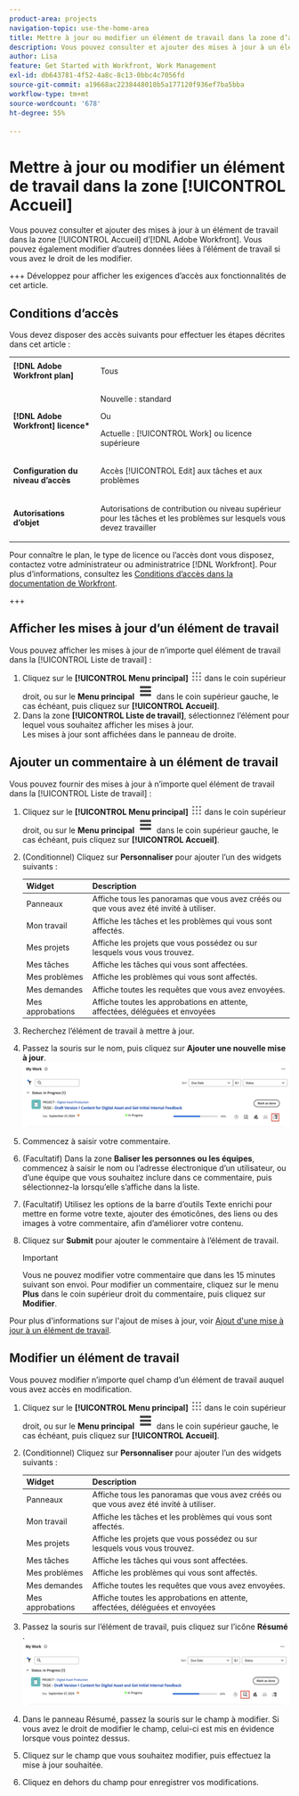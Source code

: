 ```yaml
---
product-area: projects
navigation-topic: use-the-home-area
title: Mettre à jour ou modifier un élément de travail dans la zone d’accueil
description: Vous pouvez consulter et ajouter des mises à jour à un élément de travail dans la zone [!UICONTROL Accueil] d’Adobe Workfront. Vous pouvez également modifier d’autres données liées à l’élément de travail si vous avez le droit de les modifier.
author: Lisa
feature: Get Started with Workfront, Work Management
exl-id: db643781-4f52-4a8c-8c13-0bbc4c7056fd
source-git-commit: a19668ac2238448010b5a177120f936ef7ba5bba
workflow-type: tm+mt
source-wordcount: '678'
ht-degree: 55%

---
```


# Mettre à jour ou modifier un élément de travail dans la zone [!UICONTROL Accueil]

<!--Audited: April 2024-->

Vous pouvez consulter et ajouter des mises à jour à un élément de travail dans la zone [!UICONTROL Accueil] d’[!DNL Adobe Workfront]. Vous pouvez également modifier d’autres données liées à l’élément de travail si vous avez le droit de les modifier.

+++ Développez pour afficher les exigences d’accès aux fonctionnalités de cet article.

## Conditions d’accès

Vous devez disposer des accès suivants pour effectuer les étapes décrites dans cet article :

<table style="table-layout:auto"> 
 <col> 
 </col> 
 <col> 
 </col> 
 <tbody> 
  <tr> 
   <td role="rowheader"><strong>[!DNL Adobe Workfront plan]</strong></td> 
   <td> <p>Tous</p> </td> 
  </tr> 
  <tr> 
   <td role="rowheader"><strong>[!DNL Adobe Workfront] licence*</strong></td> 
   <td> <p>Nouvelle : standard</p>
   Ou

<p>Actuelle : [!UICONTROL Work] ou licence supérieure</p> </td> 
  </tr> 
  <tr> 
   <td role="rowheader"><strong>Configuration du niveau d’accès</strong></td> 
   <td> <p>Accès [!UICONTROL Edit] aux tâches et aux problèmes</p> </td> 
  </tr> 
  <tr> 
   <td role="rowheader"><strong>Autorisations d’objet</strong></td> 
   <td> <p>Autorisations de contribution ou niveau supérieur pour les tâches et les problèmes sur lesquels vous devez travailler</p> </td> 
  </tr> 
 </tbody> 
</table>

Pour connaître le plan, le type de licence ou l’accès dont vous disposez, contactez votre administrateur ou administratrice [!DNL Workfront]. Pour plus d’informations, consultez les [Conditions d’accès dans la documentation de Workfront](/help/quicksilver/administration-and-setup/add-users/access-levels-and-object-permissions/access-level-requirements-in-documentation.md).

+++

## Afficher les mises à jour d’un élément de travail

Vous pouvez afficher les mises à jour de n’importe quel élément de travail dans la [!UICONTROL Liste de travail] :

1. Cliquez sur le **[!UICONTROL Menu principal]** ![](assets/main-menu-icon.png) dans le coin supérieur droit, ou sur le **Menu principal** ![](assets/lines-main-menu.png) dans le coin supérieur gauche, le cas échéant, puis cliquez sur **[!UICONTROL Accueil]**.
1. Dans la zone **[!UICONTROL Liste de travail]**, sélectionnez l’élément pour lequel vous souhaitez afficher les mises à jour.\
   Les mises à jour sont affichées dans le panneau de droite.



## Ajouter un commentaire à un élément de travail

Vous pouvez fournir des mises à jour à n’importe quel élément de travail dans la [!UICONTROL Liste de travail] :

1. Cliquez sur le **[!UICONTROL Menu principal]** ![](assets/main-menu-icon.png) dans le coin supérieur droit, ou sur le **Menu principal** ![](assets/lines-main-menu.png) dans le coin supérieur gauche, le cas échéant, puis cliquez sur **[!UICONTROL Accueil]**.
1. (Conditionnel) Cliquez sur **Personnaliser** pour ajouter l’un des widgets suivants :

   | Widget | Description |
   |--------------|---------------------------------------------------------------------------------------------------|
   | Panneaux | Affiche tous les panoramas que vous avez créés ou que vous avez été invité à utiliser. |
   | Mon travail | Affiche les tâches et les problèmes qui vous sont affectés. |
   | Mes projets | Affiche les projets que vous possédez ou sur lesquels vous vous trouvez. |
   | Mes tâches | Affiche les tâches qui vous sont affectées. |
   | Mes problèmes | Affiche les problèmes qui vous sont affectés. |
   | Mes demandes | Affiche toutes les requêtes que vous avez envoyées. |
   | Mes approbations | Affiche toutes les approbations en attente, affectées, déléguées et envoyées |

1. Recherchez l’élément de travail à mettre à jour.
1. Passez la souris sur le nom, puis cliquez sur **Ajouter une nouvelle mise à jour**.
   ![](assets/add-update-on-widget.png)
1. Commencez à saisir votre commentaire.
1. (Facultatif) Dans la zone **Baliser les personnes ou les équipes**, commencez à saisir le nom ou l’adresse électronique d’un utilisateur, ou d’une équipe que vous souhaitez inclure dans ce commentaire, puis sélectionnez-la lorsqu’elle s’affiche dans la liste.
1. (Facultatif) Utilisez les options de la barre d’outils Texte enrichi pour mettre en forme votre texte, ajouter des émoticônes, des liens ou des images à votre commentaire, afin d’améliorer votre contenu.
1. Cliquez sur **Submit** pour ajouter le commentaire à l’élément de travail.

   >[!IMPORTANT]
   >
   >Vous ne pouvez modifier votre commentaire que dans les 15 minutes suivant son envoi. Pour modifier un commentaire, cliquez sur le menu **Plus** dans le coin supérieur droit du commentaire, puis cliquez sur **Modifier**.

Pour plus d&#39;informations sur l&#39;ajout de mises à jour, voir [Ajout d&#39;une mise à jour à un élément de travail](/help/quicksilver/workfront-basics/updating-work-items-and-viewing-updates/update-work.md).

## Modifier un élément de travail

Vous pouvez modifier n’importe quel champ d’un élément de travail auquel vous avez accès en modification.

1. Cliquez sur le **[!UICONTROL Menu principal]** ![](assets/main-menu-icon.png) dans le coin supérieur droit, ou sur le **Menu principal** ![](assets/lines-main-menu.png) dans le coin supérieur gauche, le cas échéant, puis cliquez sur **[!UICONTROL Accueil]**.
1. (Conditionnel) Cliquez sur **Personnaliser** pour ajouter l’un des widgets suivants :

   | Widget | Description |
   |--------------|---------------------------------------------------------------------------------------------------|
   | Panneaux | Affiche tous les panoramas que vous avez créés ou que vous avez été invité à utiliser. |
   | Mon travail | Affiche les tâches et les problèmes qui vous sont affectés. |
   | Mes projets | Affiche les projets que vous possédez ou sur lesquels vous vous trouvez. |
   | Mes tâches | Affiche les tâches qui vous sont affectées. |
   | Mes problèmes | Affiche les problèmes qui vous sont affectés. |
   | Mes demandes | Affiche toutes les requêtes que vous avez envoyées. |
   | Mes approbations | Affiche toutes les approbations en attente, affectées, déléguées et envoyées |

1. Passez la souris sur l’élément de travail, puis cliquez sur l’icône **Résumé** .
   ![](assets/open-summary-new-home.png)

1. Dans le panneau Résumé, passez la souris sur le champ à modifier.
Si vous avez le droit de modifier le champ, celui-ci est mis en évidence lorsque vous pointez dessus.
1. Cliquez sur le champ que vous souhaitez modifier, puis effectuez la mise à jour souhaitée.
1. Cliquez en dehors du champ pour enregistrer vos modifications.
